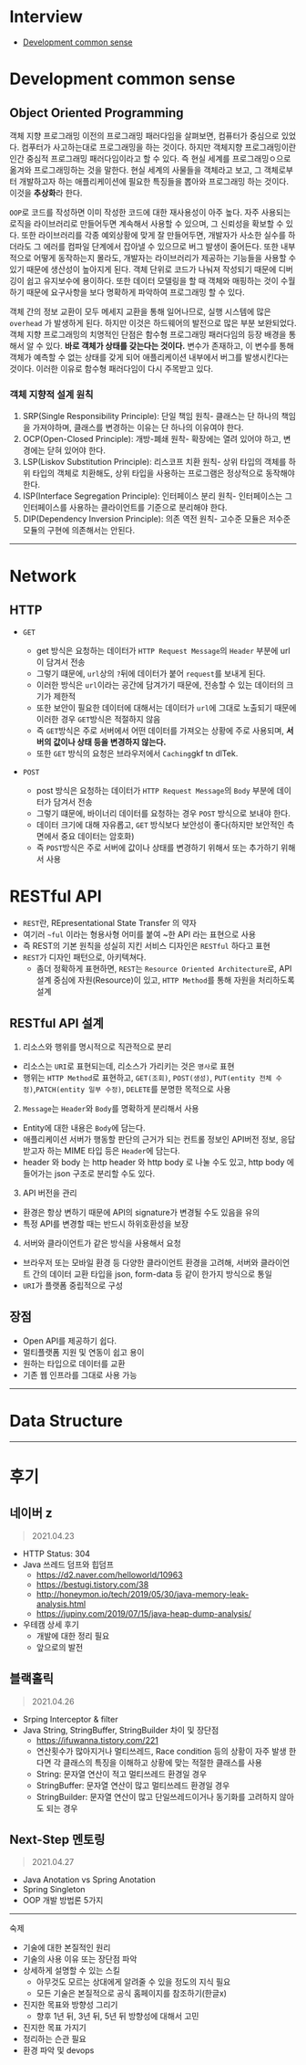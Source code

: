 # Interview

* [Development common sense](#development-common-sense)


# Development common sense

## Object Oriented Programming

객체 지향 프로그래밍 이전의 프로그래밍 패러다임을 살펴보면, 컴퓨터가 중심으로 있었다. 컴푸터가 사고하는대로 프로그래밍을 하는 것이다.
하지만 객체지향 프로그래밍이란 인간 중심적 프로그래밍 패러다임이라고 할 수 있다. 즉 현실 세계를 프로그래밍ㅇ으로 옮겨와 프로그래밍하는 것을 말한다.
현실 세계의 사물들을 객체라고 보고, 그 객체로부터 개발하고자 하는 애플리케이션에 필요한 특징들을 뽑아와  프로그래밍 하는 것이다. 이것을 **추상화**라 한다.

`OOP`로 코드를 작성하면 이미 작성한 코드에 대한 재사용성이 아주 높다. 자주 사용되는 로직을 라이브러리로 만들어두면 계속해서 사용할 수 있으며, 그 신뢰성을 확보할 수 있다.
또한 라이브러리를 각종 예외상황에 맞게 잘 만들어두면, 개발자가 사소한 실수를 하더라도 그 에러를 컴파일 단계에서 잡아낼 수 있으므로 버그 발생이 줄어든다.
또한 내부적으로 어떻게 동작하는지 몰라도, 개발자는 라이브러리가 제공하는 기능들을 사용할 수 있기 때문에 생산성이 높아지게 된다.
객체 단위로 코드가 나눠져 작성되기 때문에 디버깅이 쉽고 유지보수에 용이하다. 또한 데이터 모델링을 할 때 객체와 매핑하는 것이 수월하기  때문에 요구사항을 보다 명확하게 파악하여 프로그래밍 할 수 있다.

객체 간의 정보 교환이 모두 메세지 교환을 통해 일어나므로, 실행 시스템에 많은 `overhead` 가 발생하게 된다. 하지만 이것은 하드웨어의 발전으로 많은 부분 보완되었다.
객체 지향 프로그래밍의 치명적인 단점은 함수형 프로그래밍 패러다임의 등장 배경을 통해서 알 수 있다. **바로 객체가 상태를 갖는다는 것이다.**
변수가 존재하고, 이 변수를 통해 객체가 예측할 수 없는 상태를 갖게 되어 애플리케이션 내부에서 버그를 발생시킨다는 것이다. 이러한 이유로 함수형 패러다임이 다시 주목받고 있다.

### 객체 지향적 설계 원칙

1. SRP(Single Responsibility Principle): 단일 책임 원칙- 클래스는 단 하나의 책임을 가져야하며, 클래스를 변경하는 이유는 단 하나의 이유여야 한다.
2. OCP(Open-Closed Principle): 개방-폐쇄 원착- 확장에는 열려 있어야 하고, 변경에는 닫혀 있어야 한다.
3. LSP(Liskov Substitution Principle): 리스코프 치환 원칙- 상위 타입의 객체를 하위 타입의 객체로 치환해도, 상위 타입을 사용하는 프로그램은 정상적으로 동작해야 한다.
4. ISP(Interface Segregation Principle): 인터페이스 분리 원칙- 인터페이스는 그 인터페이스를 사용하는 클라이언트를 기준으로 분리해야 한다.
5. DIP(Dependency Inversion Principle): 의존 역전 원칙- 고수준 모듈은 저수준 모듈의 구현에 의존해서는 안된다.

---

# Network

## HTTP

* `GET`
  + get 방식은 요청하는 데이터가 `HTTP Request Message`의 `Header` 부분에 url이 담겨서 전송
  + 그렇기 떄문에, `url`상의 `?`뒤에 데이터가 붙어 `request`를 보내게 된다.
  + 이러한 방식은 `url`이라는 공간에 담겨가기 때문에, 전송할 수 있는 데이터의 크기가 제한적
  + 또한 보안이 필요한 데이터에 대해서는 데이터가 `url`에 그대로 노출되기 때문에 이러한 경우 `GET`방식은 적절하지 않음
  + 즉 `GET`방식은 주로 서버에서 어떤 데이터를 가져오는 상황에 주로 사용되며, **서버의 값이나 상태 등을 변경하지 않는다.**
  + 또한 `GET` 방식의 요청은 브라우저에서 `Caching`gkf tn dlTek.

* `POST`
  + post 방식은 요청하는 데이터가 `HTTP Request Message`의 `Body` 부분에 데이터가 담겨서 전송
  + 그렇기 떄문에, 바이너리 데이터를 요청하는 경우 `POST` 방식으로 보내야 한다.
  + 데이터 크기에 대해 자유롭고, `GET` 방식보다 보안성이 좋다(하지만 보안적인 측면에서 중요 데이터는 암호화)
  + 즉 `POST`방식은 주로 서버에 값이나 상태를 변경하기 위해서 또는 추가하기 위해서 사용


# RESTful API

* `REST`란, REpresentational State Transfer 의 약자
* 여기러 `~ful` 이라는 형용사형 어미를 붙여 ~한 API 라는 표현으로 사용
* 즉 REST의 기본 원칙을 성실히 지킨 서비스 디자인은 `RESTful` 하다고 표현
* `REST`가 디자인 패턴으로, 아키텍쳐다.
  + 좀더 정확하게 표현하면, `REST`는 `Resource Oriented Architecture`로, API 설계 중심에 자원(Resource)이 있고, `HTTP Method`를 통해 자원을 처리하도록 설계

## RESTful API 설계

1. 리소스와 행위를 명시적으로 직관적으로 분리
  + 리소스는 `URI`로 표현되는데, 리소스가 가리키는 것은 `명사`로 표현
  + 행위는  `HTTP Method`로 표현하고, `GET(조회)`, `POST(생성)`, `PUT(entity 전체 수정)`,`PATCH(entity 일부 수정)`, `DELETE`를 분명한 목적으로 사용
2. `Message`는 `Header`와 `Body`를 명확하게 분리해서 사용
  + Entity에 대한 내용은 `Body`에 담는다.
  + 애플리케이션 서버가 행동할 판단의 근거가 되는 컨트롤 정보인 API버전 정보, 응답받고자 하는 MIME 타입 등은 `Header`에 담는다.
  + header 와 body 는 http header 와 http body 로 나눌 수도 있고, http body 에 들어가는 json 구조로 분리할 수도 있다.
3. API 버전을 관리
  + 환경은 항상 변하기 때문에 API의 signature가 변경될 수도 있음을 유의
  + 특정 API를 변경할 때는 반드시 하위호환성을 보장
4. 서버와 클라이언트가 같은 방식을 사용해서 요청
  + 브라우저 또는 모바일 환경 등 다양한 클라이언트 환경을 고려해, 서버와 클라이언트 간의 데이터 교환 타입을 json, form-data 등 같이 한가지 방식으로 통일
  + `URI`가 플랫폼 중립적으로 구성

## 장점
* Open API를 제공하기 쉽다.
* 멀티플랫폼 지원 및 연동이 쉽고 용이
* 원하는 타입으로 데이터를 교환
* 기존 웹 인프라를 그대로 사용 가능

---

# Data Structure



---

# 후기

## 네이버 z
> 2021.04.23

* HTTP Status: 304
* Java 쓰레드 덤프와 힙덤프
  - https://d2.naver.com/helloworld/10963
  - https://bestugi.tistory.com/38
  - http://honeymon.io/tech/2019/05/30/java-memory-leak-analysis.html
  - https://jupiny.com/2019/07/15/java-heap-dump-analysis/
* 우테캠 상세 후기
  - 개발에 대한 정리 필요
  - 앞으로의 발전

## 블랙홀릭
> 2021.04.26

* Srping Interceptor & filter
* Java String, StringBuffer, StringBuilder 차이 및 장단점
  - https://ifuwanna.tistory.com/221
  - 연산횟수가 많아지거나 멀티쓰레드, Race condition 등의 상황이 자주 발생 한다면 각 클래스의 특징을 이해하고 상황에 맞는 적절한 클래스를 사용
  - String:  문자열 연산이 적고 멀티쓰레드 환경일 경우
  - StringBuffer:  문자열 연산이 많고 멀티쓰레드 환경일 경우
  - StringBuilder:  문자열 연산이 많고 단일쓰레드이거나 동기화를 고려하지 않아도 되는 경우

## Next-Step 멘토링
> 2021.04.27

* Java Anotation vs Spring Anotation
* Spring Singleton
* OOP 개발 방법론 5가지
---
숙제
* 기술에 대한 본질적인 원리
* 기술의 사용 이유 또는 장단점 파악
* 상세하게 설명할 수 있는 스킬
  - 아무것도 모르는 상대에게 알려줄 수 있을 정도의 지식 필요
  - 모든 기술은 본질적으로 공식 홈페이지를 참조하기(한글x)
* 진지한 목표와 방향성 그리기
  - 향후 1년 뒤, 3년 뒤, 5년 뒤 방향성에 대해서 고민
* 진지한 목표 가지기
* 정리하는 슨관 필요
* 환경 파악 및 devops
